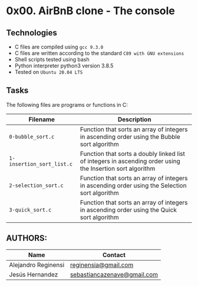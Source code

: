 # 0x00. AirBnB clone - The console

## Technologies
* C files are compiled using `gcc 9.3.0`
* C files are written according to the standard `C89 with GNU extensions`
* Shell scripts tested using bash
* Python interpreter python3 version 3.8.5
* Tested on `Ubuntu 20.04 LTS`

## Tasks
The following files are programs or functions in C:

| Filename | Description |
| -------- | ----------- |
| `0-bubble_sort.c` | Function that sorts an array of integers in ascending order using the Bubble sort algorithm |
| `1-insertion_sort_list.c` | Function that sorts a doubly linked list of integers in ascending order using the Insertion sort algorithm |
| `2-selection_sort.c` | Function that sorts an array of integers in ascending order using the Selection sort algorithm |
| `3-quick_sort.c` | Function that sorts an array of integers in ascending order using the Quick sort algorithm |

## AUTHORS:

| Name | Contact |
| ---- | ------- |
| Alejandro Reginensi | reginensia@gmail.com |
| Jesús Hernandez | sebastiancazenave@gmail.com |
